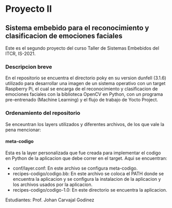 # Proyecto II
## Sistema embebido para el reconocimiento y clasificacion de emociones faciales 

Este es el segundo proyecto del curso Taller de Sistemas Embebidos del ITCR, IS-2021.

### Descripcion breve

En el repositorio se encuentra el directorio poky en su version dunfell (3.1.6) utilizado para desarrollar una imagen de un sistema operativo con un target Raspberry Pi, el cual se encarga de el reconocimiento y clasificacion de emociones faciales con la biblioteca OpenCV en Python, con un programa pre-entrenado (Machine Learning) y el flujo de trabajo de Yocto Project.

### Ordenamiento del repositorio

Se enceuntran los layers utilizados y diferentes archivos, de los que vale la pena mencionar:

#### meta-codigo

Esta es la layer personalizada que fue creada para implementar el codigo en Python de la aplicacion que debe correr en el target. Aqui se encuentran:
* conf/layer.conf: En este archivo se configura meta-codigo.
* recipes-codigo/codigo.bb: En este archivo se coloca el PATH donde se encuentra la aplicacion y se configura la instalacion de la aplicacion y los archivos usados por la aplicacion.
* recipes-codigo/codigo-1.0: En este directorio se encuentra la aplicacion.

Estudiantes: 
Prof. Johan Carvajal Godinez
